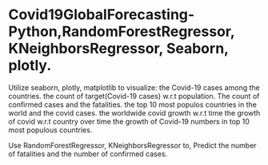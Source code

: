 # Covid19GlobalForecasting-Python,RandomForestRegressor, KNeighborsRegressor, Seaborn, plotly.

Utilize seaborn, plotly, matplotlib to visualize:
    the Covid-19 cases among the countries.
    the count of target(Covid-19 cases) w.r.t population.
    The count of confirmed cases and the fatalities.
    the top 10 most populos countries in the world and the covid cases.
    the worldwide covid growth w.r.t time
    the growth of covid w.r.t country over time
    the growth of Covid-19 numbers in top 10 most populous countries.
    
 Use RandomForestRegressor, KNeighborsRegressor to, 
 Predict the number of fatalities and the number of confirmed cases.
  

